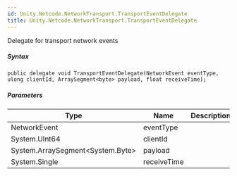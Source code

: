 ```yaml
---  
id: Unity.Netcode.NetworkTransport.TransportEventDelegate  
title: Unity.Netcode.NetworkTransport.TransportEventDelegate  
---
```


<div class="markdown level0 summary">

Delegate for transport network events

</div>

<div class="markdown level0 conceptual">

</div>

 

##### Syntax

<div class="codewrapper">

``` lang-csharp
public delegate void TransportEventDelegate(NetworkEvent eventType, ulong clientId, ArraySegment<byte> payload, float receiveTime);
```

</div>

##### Parameters

| Type                               | Name        | Description |
|------------------------------------|-------------|-------------|
| NetworkEvent                       | eventType   |             |
| System.UInt64                      | clientId    |             |
| System.ArraySegment\<System.Byte\> | payload     |             |
| System.Single                      | receiveTime |             |

 
